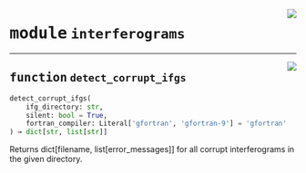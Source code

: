 <!-- markdownlint-disable -->

<a href="https://github.com/tum-esm/utils/tree/main/tum_esm_utils/interferograms.py#L0"><img align="right" style="float:right;" src="https://img.shields.io/badge/-source-cccccc?style=flat-square"></a>

# <kbd>module</kbd> `interferograms`





---

<a href="https://github.com/tum-esm/utils/tree/main/tum_esm_utils/interferograms.py#L45"><img align="right" style="float:right;" src="https://img.shields.io/badge/-source-cccccc?style=flat-square"></a>

## <kbd>function</kbd> `detect_corrupt_ifgs`

```python
detect_corrupt_ifgs(
    ifg_directory: str,
    silent: bool = True,
    fortran_compiler: Literal['gfortran', 'gfortran-9'] = 'gfortran'
) → dict[str, list[str]]
```

Returns dict[filename, list[error_messages]] for all corrupt interferograms in the given directory. 


